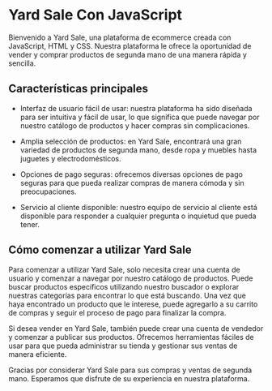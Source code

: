 # Yard Sale Con JavaScript

Bienvenido a Yard Sale, una plataforma de ecommerce creada con JavaScript, HTML y CSS. Nuestra plataforma le ofrece la oportunidad de vender y comprar productos de segunda mano de una manera rápida y sencilla.

## Características principales

- Interfaz de usuario fácil de usar: nuestra plataforma ha sido diseñada para ser intuitiva y fácil de usar, lo que significa que puede navegar por nuestro catálogo de productos y hacer compras sin complicaciones.

- Amplia selección de productos: en Yard Sale, encontrará una gran variedad de productos de segunda mano, desde ropa y muebles hasta juguetes y electrodomésticos.

- Opciones de pago seguras: ofrecemos diversas opciones de pago seguras para que pueda realizar compras de manera cómoda y sin preocupaciones.

- Servicio al cliente disponible: nuestro equipo de servicio al cliente está disponible para responder a cualquier pregunta o inquietud que pueda tener.

## Cómo comenzar a utilizar Yard Sale

Para comenzar a utilizar Yard Sale, solo necesita crear una cuenta de usuario y comenzar a navegar por nuestro catálogo de productos. Puede buscar productos específicos utilizando nuestro buscador o explorar nuestras categorías para encontrar lo que está buscando. Una vez que haya encontrado un producto que le interese, puede agregarlo a su carrito de compras y seguir el proceso de pago para finalizar la compra.

Si desea vender en Yard Sale, también puede crear una cuenta de vendedor y comenzar a publicar sus productos. Ofrecemos herramientas fáciles de usar para que pueda administrar su tienda y gestionar sus ventas de manera eficiente.

Gracias por considerar Yard Sale para sus compras y ventas de segunda mano. Esperamos que disfrute de su experiencia en nuestra plataforma.
